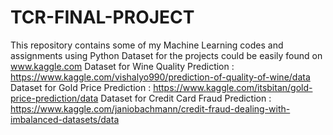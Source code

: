 # TCR-FINAL-PROJECT
This repository contains some of my Machine Learning codes and assignments using Python Dataset for the projects could be easily found on www.kaggle.com Dataset for Wine Quality Prediction : https://www.kaggle.com/vishalyo990/prediction-of-quality-of-wine/data Dataset for Gold Price Prediction : https://www.kaggle.com/itsbitan/gold-price-prediction/data Dataset for Credit Card Fraud Prediction : https://www.kaggle.com/janiobachmann/credit-fraud-dealing-with-imbalanced-datasets/data
